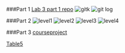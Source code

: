 ###Part 1
[Lab 3 part 1 repo](https://github.com/tomatosoldier/lab3part1)
![gitk](https://snag.gy/BE8jXa.jpg)
![git log](https://snag.gy/Hc6MPv.jpg)

###Part 2
![level1](https://snag.gy/CBy5wq.jpg)
![level2](https://snag.gy/fQLMTl.jpg)
![level3](https://snag.gy/8FUSnR.jpg)
![level4](https://snag.gy/miGbOW.jpg)

###Part 3
[courseproject](https://github.com/tomatosoldier/courseproject)

[Table5](https://github.com/twizmwazin/Story-Spring2017)